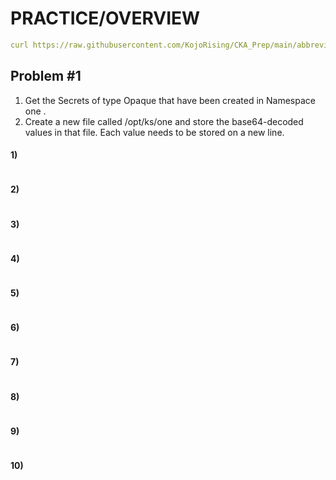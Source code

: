 # PRACTICE/OVERVIEW
```yaml
curl https://raw.githubusercontent.com/KojoRising/CKA_Prep/main/abbreviated_alias.sh > alias.sh && source alias.sh
```
## Problem #1
1. Get the Secrets of type Opaque that have been created in Namespace one .
2. Create a new file called /opt/ks/one and store the base64-decoded values in that file. Each value needs to be stored on a new line.

#### 1) 
```yaml

```

#### 2)
```yaml

```

#### 3)
```yaml

```

#### 4)
```yaml

```

#### 5)
```yaml

```

#### 6)
```yaml

```

#### 7)
```yaml

```

#### 8)
```yaml

```

#### 9)
```yaml

```

#### 10)
```yaml

```
